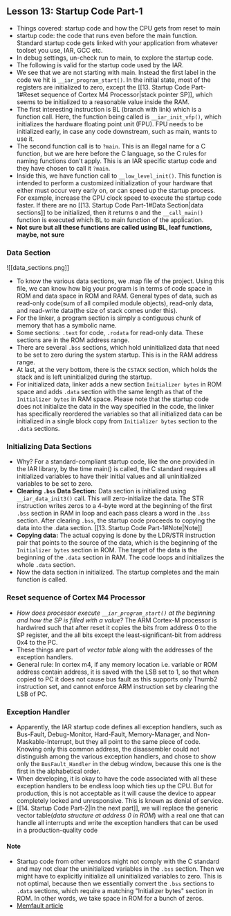  ## Lesson 13: Startup Code Part-1
- Things covered: startup code and how the CPU gets from reset to main
- startup code: the code that runs even before the main function. Standard startup code gets linked with your application from whatever toolset you use, IAR, GCC etc.
- In debug settings, un-check run to main, to explore the startup code.
- The following is valid for the startup code used by the IAR.
- We see that we are not starting with main. Instead the first label in the code we hit is `__iar_program_start()`. In the initial state, most of the registers are initialized to zero, except the [[13. Startup Code Part-1#Reset sequence of Cortex M4 Processor|stack pointer SP]], which seems to be initialized to a reasonable value inside the RAM.
- The first interesting instruction is BL (branch with link) which is a function call. Here, the function being called is  `__iar_init_vfp()`, which initializes the hardware floating point unit (FPU). FPU needs to be initialized early, in case any code downstream, such as main, wants to use it.
- The second function call is to `?main`. This is an illegal name for a C function, but we are here before the C language, so the C rules for naming functions don't apply. This is an IAR specific startup code and they have chosen to call it `?main`.
- Inside this, we have function call to `__low_level_init()`. This function is intended to perform a customized initialization of your hardware that either must occur very early on, or can speed up the startup process. For example, increase the CPU clock speed to execute the startup code faster. If there are no [[13. Startup Code Part-1#Data Section|data sections]] to be initialized, then it returns `0` and the `__call_main()` function is executed which BL to main function of the application.
- **Not sure but all these functions are called using BL,  leaf functions, maybe, not sure**

### Data Section
![[data_sections.png]]

- To know the various data sections, we .map file of the project. Using this file, we can know how big your program is in terms of code space in ROM and data space in ROM and RAM. General types of data, such as read-only code(sum of all compiled module objects), read-only data, and read-write data(the size of stack comes under this).
- For the linker, a program section is simply a contiguous chunk of memory that has a symbolic name.
- Some sections: `.text` for code, `.rodata` for read-only data. These sections are in the ROM address range.
- There are several `.bss` sections, which hold uninitialized data that need to be set to zero during the system startup. This is in the RAM address range.
- At last, at the very bottom, there is the `CSTACK` section, which holds the stack and is left uninitialized during the startup.
- For initialized data, linker adds a new section `Initializer bytes` in ROM space and adds `.data` section with the same length as that of the `Initializer bytes` in RAM space. Please note that the startup code does not initialize the data in the way specified in the code, the linker has specifically reordered the variables so that all initialized data can be initialized in a single block copy from `Initializer bytes` section to the `.data` sections.


### Initializing Data Sections
- Why? For a standard-compliant startup code, like the one provided in the IAR library, by the time main() is called, the C standard requires all initialized variables to have their initial values and all uninitialized variables to be set to zero.
- **Clearing `.bss` Data Section:** Data section is initialized using `__iar_data_init3()` call. This will zero-initialize the data. The STR instruction writes zeros to a 4-byte word at the beginning of the first `.bss` section in RAM in loop and each pass clears a word in the `.bss` section. After clearing `.bss`, the startup code proceeds to copying the data into the .data section. [[13. Startup Code Part-1#Note|Note]]
- **Copying data:** The actual copying is done by the LDR/STR instruction pair that points to the source of the data, which is the beginning of the `Initializer bytes` section in ROM. The target of the data is the beginning of the `.data` section in RAM. The code loops and initializes the whole `.data` section.
- Now the data section in initialized. The startup completes and the main function is called.


### Reset sequence of Cortex M4 Processor
- *How does processor execute `__iar_program_start()` at the beginning and how the SP is filled with a value?* The ARM Cortex-M processor is hardwired such that after reset it copies the bits from address 0 to the SP register, and the all bits except the least-significant-bit from address 0x4 to the PC.
- These things are part of *vector table* along with the addresses of the exception handlers.
- General rule: In cortex m4, if any memory location i.e. variable or ROM address contain address, it is saved with the LSB set to 1, so that when copied to PC it does not cause bus fault as this supports only Thumb2 instruction set, and cannot enforce ARM instruction set by clearing the LSB of PC.

### Exception Handler
- Apparently, the IAR startup code defines all exception handlers, such as Bus-Fault, Debug-Monitor, Hard-Fault, Memory-Manager, and Non-Maskable-Interrupt, but they all point to the same piece of code. Knowing only this common address, the disassembler could not distinguish among the various exception handlers, and chose to show only the `BusFault_Handler` in the debug window, because this one is the first in the alphabetical order.
- When developing, it is okay to have the code associated with all these exception handlers to be endless loop which ties up the CPU. But for production, this is not acceptable as it will cause the device to appear completely locked and unresponsive. This is known as denial of service.
- [[14. Startup Code Part-2|In the next part]], we will replace the generic vector table(*data structure at address 0 in ROM*) with a real one that can handle all interrupts and write the exception handlers that can be used in a production-quality code

#### Note
- Startup code from other vendors might not comply with the C standard and may not clear the uninitialized variables in the `.bss` section. Then we might have to explicitly initialize all uninitialized variables to zero. This is not optimal, because then we essentially convert the `.bss` sections to `.data` sections, which require a matching "Initializer bytes" section in ROM. In other words, we take space in ROM for a bunch of zeros.
- [Memfault article](https://interrupt.memfault.com/blog/zero-to-main-1)